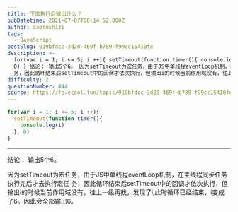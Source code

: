 ```yaml
---
title: 下面执行后输出什么？
pubDatetime: 2021-07-07T00:14:52.000Z
author: caorushizi
tags:
  - JavaScript
postSlug: 919bfdcc-3d20-469f-b789-f99cc15410fe
description: >-
  for(var i = 1; i <= 5; i ++){ setTimeout(function timer(){ console.log(i) },
  0) } 结论： 输出5个6。 因为setTimeout为宏任务，由于JS中单线程eventLoop机制，在主线程同步任务执行完后才去执行宏任
  务，因此循环结束后setTimeout中的回调才依次执行，但输出i的时候当前作用域没有，往上一级再找，
difficulty: 2
questionNumber: 444
source: https://fe.ecool.fun/topic/919bfdcc-3d20-469f-b789-f99cc15410fe
---
```


```js
for(var i = 1; i <= 5; i ++){
  setTimeout(function timer(){
  	console.log(i)
  }, 0)
}
```

---

结论： 输出5个6。

因为setTimeout为宏任务，由于JS中单线程eventLoop机制，在主线程同步任务执行完后才去执行宏任
务，因此循环结束后setTimeout中的回调才依次执行，但输出i的时候当前作用域没有，往上一级再找，发现了i,此时循环已经结束，i变成了6。因此会全部输出6。
